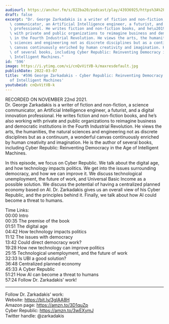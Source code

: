 ```yaml
---
audiourl: https://anchor.fm/s/822ba20/podcast/play/43936925/https%3A%2F%2Fd3ctxlq1ktw2nl.cloudfront.net%2Fstaging%2F2021-10-26%2F60d3c720-9a31-885b-2ec7-623bddfd6923.m4a
draft: false
excerpt: "Dr. George Zarkadakis is a writer of fiction and non-fiction, a science\
  \ communicator, an Artificial Intelligence engineer, a futurist, and a digital innovation\
  \ professional. He writes fiction and non-fiction books, and he\u2019s also working\
  \ with private and public organizations to reimagine business and democratic institutions\
  \ in the Fourth Industrial Revolution. He views the arts, the humanities, the natural\
  \ sciences and engineering not as discrete disciplines but as a continuum, a wonderful\
  \ canvas continuously enriched by human creativity and imagination. He is the author\
  \ of several books, including Cyber Republic: Reinventing Democracy in the Age of\
  \ Intelligent Machines."
id: '596'
image: https://i.ytimg.com/vi/cnQvVitVB-k/maxresdefault.jpg
publishDate: 2022-03-07
title: '#596 George Zarkadakis - Cyber Republic: Reinventing Democracy in the Age
  of Intelligent Machines'
youtubeid: cnQvVitVB-k
---
```

<div class="timelinks">

RECORDED ON NOVEMBER 22nd 2021.  
Dr. George Zarkadakis is a writer of fiction and non-fiction, a science communicator, an Artificial Intelligence engineer, a futurist, and a digital innovation professional. He writes fiction and non-fiction books, and he’s also working with private and public organizations to reimagine business and democratic institutions in the Fourth Industrial Revolution. He views the arts, the humanities, the natural sciences and engineering not as discrete disciplines but as a continuum, a wonderful canvas continuously enriched by human creativity and imagination. He is the author of several books, including Cyber Republic: Reinventing Democracy in the Age of Intelligent Machines.

In this episode, we focus on Cyber Republic. We talk about the digital age, and how technology impacts politics. We get into the issues surrounding democracy, and how we can improve it. We discuss technological unemployment, the future of work, and Universal Basic Income as a possible solution. We discuss the potential of having a centralized planned economy based on AI. Dr. Zarkadakis gives us an overall view of his Cyber Republic, and the principles behind it. Finally, we talk about how AI could become a threat to humans.

Time Links:  
<time>00:00</time> Intro  
<time>00:35</time> The premise of the book  
<time>01:51</time> The digital age  
<time>04:42</time> How technology impacts politics  
<time>11:12</time> The issues with democracy  
<time>13:42</time> Could direct democracy work?  
<time>19:28</time> How new technology can improve politics  
<time>25:15</time> Technological unemployment, and the future of work  
<time>32:33</time> Is UBI a good solution?  
<time>36:48</time> Centralized planned economy  
<time>45:33</time> A Cyber Republic  
<time>51:21</time> How AI can become a threat to humans  
<time>57:24</time> Follow Dr. Zarkadakis’ work!

---

Follow Dr. Zarkadakis’ work:  
Website: https://bit.ly/3gIAA8H  
Amazon page: https://amzn.to/3D1quZp  
Cyber Republic: https://amzn.to/3wEXymJ  
Twitter handle: @zarkadakis
</div>

